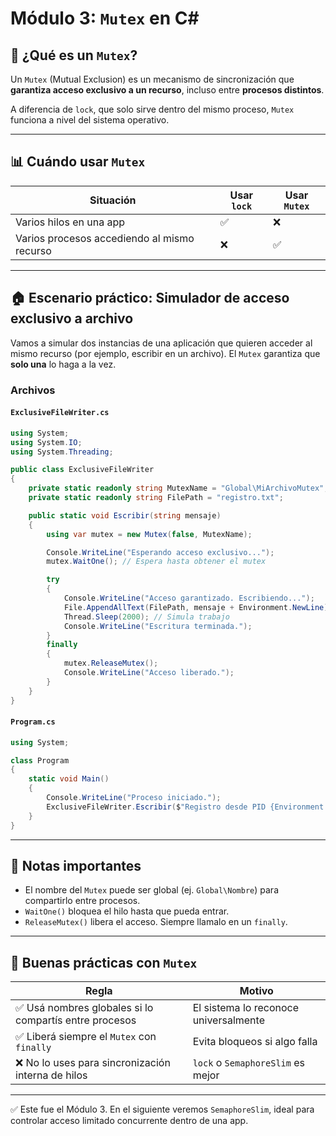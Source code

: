 # Módulo 3: `Mutex` en C#

## 🔐 ¿Qué es un `Mutex`?
Un `Mutex` (Mutual Exclusion) es un mecanismo de sincronización que **garantiza acceso exclusivo a un recurso**, incluso entre **procesos distintos**.

A diferencia de `lock`, que solo sirve dentro del mismo proceso, `Mutex` funciona a nivel del sistema operativo.

---

## 📊 Cuándo usar `Mutex`

| Situación | Usar `lock` | Usar `Mutex` |
|-----------|--------------|---------------|
| Varios hilos en una app | ✅ | ❌ |
| Varios procesos accediendo al mismo recurso | ❌ | ✅ |

---

## 🏠 Escenario práctico: **Simulador de acceso exclusivo a archivo**

Vamos a simular dos instancias de una aplicación que quieren acceder al mismo recurso (por ejemplo, escribir en un archivo). El `Mutex` garantiza que **solo una** lo haga a la vez.

### Archivos

#### `ExclusiveFileWriter.cs`
```csharp
using System;
using System.IO;
using System.Threading;

public class ExclusiveFileWriter
{
    private static readonly string MutexName = "Global\MiArchivoMutex";
    private static readonly string FilePath = "registro.txt";

    public static void Escribir(string mensaje)
    {
        using var mutex = new Mutex(false, MutexName);

        Console.WriteLine("Esperando acceso exclusivo...");
        mutex.WaitOne(); // Espera hasta obtener el mutex

        try
        {
            Console.WriteLine("Acceso garantizado. Escribiendo...");
            File.AppendAllText(FilePath, mensaje + Environment.NewLine);
            Thread.Sleep(2000); // Simula trabajo
            Console.WriteLine("Escritura terminada.");
        }
        finally
        {
            mutex.ReleaseMutex();
            Console.WriteLine("Acceso liberado.");
        }
    }
}
```

#### `Program.cs`
```csharp
using System;

class Program
{
    static void Main()
    {
        Console.WriteLine("Proceso iniciado.");
        ExclusiveFileWriter.Escribir($"Registro desde PID {Environment.ProcessId} a las {DateTime.Now}");
    }
}
```

---

## 🤔 Notas importantes

- El nombre del `Mutex` puede ser global (ej. `Global\Nombre`) para compartirlo entre procesos.
- `WaitOne()` bloquea el hilo hasta que pueda entrar.
- `ReleaseMutex()` libera el acceso. Siempre llamalo en un `finally`.

---

## 🧼 Buenas prácticas con `Mutex`

| Regla | Motivo |
|-------|--------|
| ✅ Usá nombres globales si lo compartís entre procesos | El sistema lo reconoce universalmente |
| ✅ Liberá siempre el `Mutex` con `finally` | Evita bloqueos si algo falla |
| ❌ No lo uses para sincronización interna de hilos | `lock` o `SemaphoreSlim` es mejor |

---

✅ Este fue el Módulo 3. En el siguiente veremos `SemaphoreSlim`, ideal para controlar acceso limitado concurrente dentro de una app.